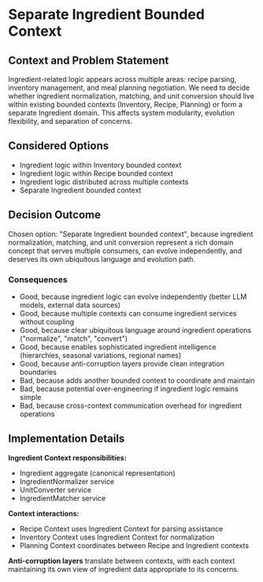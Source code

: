 # Separate Ingredient Bounded Context

## Context and Problem Statement

Ingredient-related logic appears across multiple areas: recipe parsing, inventory management, and meal planning negotiation. We need to decide whether ingredient normalization, matching, and unit conversion should live within existing bounded contexts (Inventory, Recipe, Planning) or form a separate Ingredient domain. This affects system modularity, evolution flexibility, and separation of concerns.

## Considered Options

* Ingredient logic within Inventory bounded context
* Ingredient logic within Recipe bounded context
* Ingredient logic distributed across multiple contexts
* Separate Ingredient bounded context

## Decision Outcome

Chosen option: "Separate Ingredient bounded context", because ingredient normalization, matching, and unit conversion represent a rich domain concept that serves multiple consumers, can evolve independently, and deserves its own ubiquitous language and evolution path.

### Consequences

* Good, because ingredient logic can evolve independently (better LLM models, external data sources)
* Good, because multiple contexts can consume ingredient services without coupling
* Good, because clear ubiquitous language around ingredient operations ("normalize", "match", "convert")
* Good, because enables sophisticated ingredient intelligence (hierarchies, seasonal variations, regional names)
* Good, because anti-corruption layers provide clean integration boundaries
* Bad, because adds another bounded context to coordinate and maintain
* Bad, because potential over-engineering if ingredient logic remains simple
* Bad, because cross-context communication overhead for ingredient operations

## Implementation Details

**Ingredient Context responsibilities:**
- Ingredient aggregate (canonical representation)
- IngredientNormalizer service
- UnitConverter service
- IngredientMatcher service

**Context interactions:**
- Recipe Context uses Ingredient Context for parsing assistance
- Inventory Context uses Ingredient Context for normalization
- Planning Context coordinates between Recipe and Ingredient contexts

**Anti-corruption layers** translate between contexts, with each context maintaining its own view of ingredient data appropriate to its concerns.

